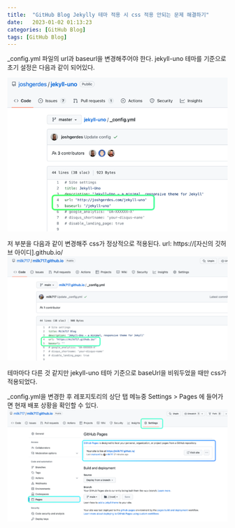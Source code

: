 ```yaml
---
title:  "GitHub Blog Jekylly 테마 적용 시 css 적용 안되는 문제 해결하기"
date:   2023-01-02 01:13:23
categories: [GitHub Blog]
tags: [GitHub Blog]
---
```

_config.yml 파일의 url과 baseurl을 변경해주어야 한다.
jekyll-uno 테마를 기준으로 초기 설정은 다음과 같이 되어있다.

![img.png](/assets/post/2023-01-02-Jekylly-theme-css-problem/img.png)

저 부분을 다음과 같이 변경해주 css가 정상적으로 적용된다.
url: https://[자신의 깃허브 아이디].github.io/
![img_1.png](/assets/post/2023-01-02-Jekylly-theme-css-problem/img_1.png)

테마마다 다른 것 같지만 jekyll-uno 테마 기준으로 baseUrl을 비워두었을 때만 css가 적용되었다.

_config.yml을 변경한 후 레포지토리의 상단 탭 메뉴중
Settings > Pages 에 들어가면 현재 배포 상황을 확인할 수 있다.
![img_2.png](/assets/post/2023-01-02-Jekylly-theme-css-problem/img_2.png)
